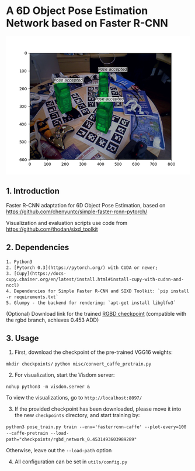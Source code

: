 # A 6D Object Pose Estimation Network based on Faster R-CNN

![Pose Prediction](misc/pose_pred.png)

## 1. Introduction

Faster R-CNN adaptation for 6D Object Pose Estimation, based on https://github.com/chenyuntc/simple-faster-rcnn-pytorch/

Visualization and evaluation scripts use code from https://github.com/thodan/sixd_toolkit

## 2. Dependencies

    1. Python3
    2. [Pytorch 0.3](https://pytorch.org/) with CUDA or newer;
    3. [Cupy](https://docs-cupy.chainer.org/en/latest/install.html#install-cupy-with-cudnn-and-nccl)
    4. Dependencies for Simple Faster R-CNN and SIXD Toolkit: `pip install -r requirements.txt`
    5. Glumpy - the backend for rendering: `apt-get install libglfw3`


(Optional) Download link for the trained [RGBD checkpoint](https://drive.google.com/open?id=1gvOmm9vb95zjigMnwKFyX2xUJfbN0vOZ) (compatible with the rgbd branch, achieves 0.453 ADD)

## 3. Usage

1. First, download the checkpoint of the pre-trained VGG16 weights: 

`mkdir checkpoints/`
`python misc/convert_caffe_pretrain.py`

2. For visualization, start the Visdom server: 

`nohup python3 -m visdom.server &`

To view the visualizations, go to `http://localhost:8097/`

3. If the provided checkpoint has been downloaded, please move it into the new `checkpoints` directory, and start training by:

`python3 pose_train.py train --env='fasterrcnn-caffe' --plot-every=100 --caffe-pretrain --load-path="checkpoints/rgbd_network_0.4531493603989289"`

Otherwise, leave out the `--load-path` option

4. All configuration can be set in `utils/config.py`